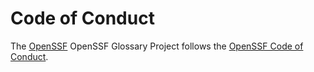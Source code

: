 # Code of Conduct

The [OpenSSF](https://www.openssf.org/) OpenSSF Glossary Project follows the [OpenSSF Code of Conduct](https://openssf.org/community/code-of-conduct/).
